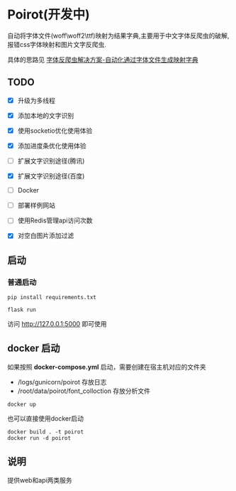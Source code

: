 # Poirot(开发中)
自动将字体文件(woff\woff2\ttf)映射为结果字典,主要用于中文字体反爬虫的破解,报错css字体映射和图片文字反爬虫.

具体的思路见 [字体反爬虫解决方案-自动化通过字体文件生成映射字典](https://blog.harumonia.moe/font-antispider-cracker/)

## TODO

- [x] 升级为多线程
- [x] 添加本地的文字识别
- [x] 使用socketio优化使用体验
- [x] 添加进度条优化使用体验
- [ ] 扩展文字识别途径(腾讯)
- [x] 扩展文字识别途径(百度)
- [ ] Docker
- [ ] 部署样例网站
- [ ] 使用Redis管理api访问次数
- [x] 对空白图片添加过滤


## 启动

### 普通启动
```shell
pip install requirements.txt

flask run
```
访问 http://127.0.0.1:5000 即可使用


## docker 启动

如果按照 **docker-compose.yml** 启动，需要创建在宿主机对应的文件夹
- /logs/gunicorn/poirot 存放日志
- /root/data/poirot/font_colloction 存放分析文件
```shell script
docker up
```

也可以直接使用docker启动
```shell script
docker build . -t poirot
docker run -d poirot
```



## 说明

提供web和api两类服务


